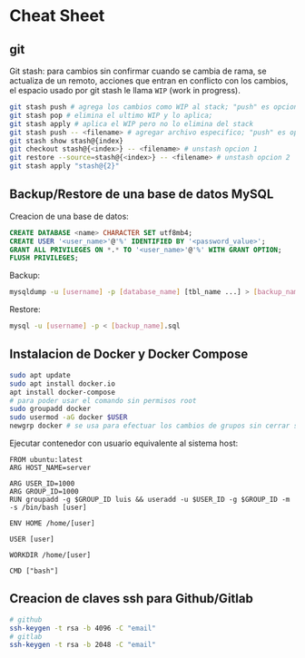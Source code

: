 # Cheat Sheet

## git

Git stash: para cambios sin confirmar cuando se cambia de rama, se actualiza
de un remoto, acciones que entran en conflicto con los cambios, el espacio
usado por git stash le llama `WIP` (work in progress).

```bash
git stash push # agrega los cambios como WIP al stack; "push" es opcional
git stash pop # elimina el ultimo WIP y lo aplica;
git stash apply # aplica el WIP pero no lo elimina del stack
git stash push -- <filename> # agregar archivo especifico; "push" es opcional
git stash show stash@{index}
git checkout stash@{<index>} -- <filename> # unstash opcion 1
git restore --source=stash@{<index>} -- <filename> # unstash opcion 2
git stash apply "stash@{2}"
```

## Backup/Restore de una base de datos MySQL

Creacion de una base de datos:

```sql
CREATE DATABASE <name> CHARACTER SET utf8mb4;
CREATE USER '<user_name>'@'%' IDENTIFIED BY '<password_value>';
GRANT ALL PRIVILEGES ON *.* TO '<user_name>'@'%' WITH GRANT OPTION;
FLUSH PRIVILEGES;
```

Backup:

```bash
mysqldump -u [username] -p [database_name] [tbl_name ...] > [backup_name].sql
```

Restore:

```bash
mysql -u [username] -p < [backup_name].sql
```

## Instalacion de Docker y Docker Compose

```bash
sudo apt update
sudo apt install docker.io
apt install docker-compose
# para poder usar el comando sin permisos root
sudo groupadd docker
sudo usermod -aG docker $USER
newgrp docker # se usa para efectuar los cambios de grupos sin cerrar sesion en el sistema
```

Ejecutar contenedor con usuario equivalente al sistema host:

```
FROM ubuntu:latest
ARG HOST_NAME=server

ARG USER_ID=1000
ARG GROUP_ID=1000
RUN groupadd -g $GROUP_ID luis && useradd -u $USER_ID -g $GROUP_ID -m -s /bin/bash [user]

ENV HOME /home/[user]

USER [user]

WORKDIR /home/[user]

CMD ["bash"]
```

## Creacion de claves ssh para Github/Gitlab

```bash
# github
ssh-keygen -t rsa -b 4096 -C "email"
# gitlab
ssh-keygen -t rsa -b 2048 -C "email"
```
